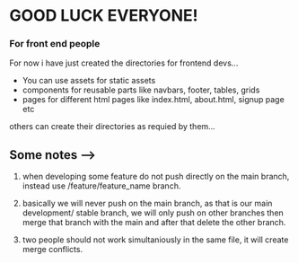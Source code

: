 # GOOD LUCK EVERYONE!

### For front end people

For now i have just created the directories for frontend devs...

- You can use assets for static assets
- components for reusable parts like navbars, footer, tables, grids
- pages for different html pages like index.html, about.html, signup page etc

others can create their directories as requied by them...

## Some notes -->

1. when developing some feature do not push directly on the main branch, instead use /feature/feature_name branch.

2. basically we will never push on the main branch, as that is our main development/ stable branch, we will only push on other branches then merge that branch with the main and after that delete the other branch.

3. two people should not work simultaniously in the same file, it will create merge conflicts.
